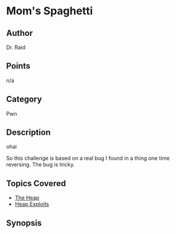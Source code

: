 # Mom's Spaghetti
## Author
Dr. Raid
## Points
n/a
## Category
Pwn
## Description
ohai

So this challenge is based on a real bug I found in a thing one time reversing.
The bug is tricky. 

## Topics Covered

- [The Heap](/binary-exploitation/what-is-the-heap/)
- [Heap Exploits](/binary-exploitation/heap-exploitation/)
## Synopsis

